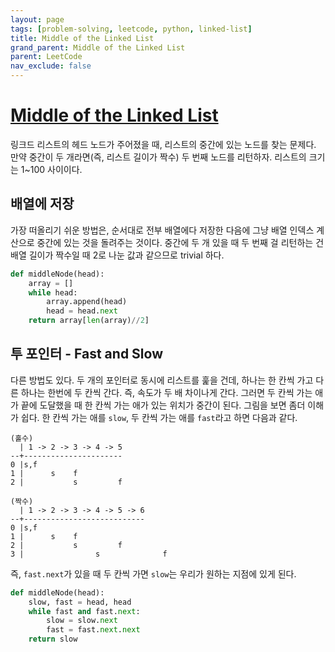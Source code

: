 ```yaml
---
layout: page
tags: [problem-solving, leetcode, python, linked-list]
title: Middle of the Linked List
grand_parent: Middle of the Linked List
parent: LeetCode
nav_exclude: false
---
```


# [Middle of the Linked List](https://leetcode.com/problems/middle-of-the-linked-list/)

 링크드 리스트의 헤드 노드가 주어졌을 때, 리스트의 중간에 있는 노드를
 찾는 문제다. 만약 중간이 두 개라면(즉, 리스트 길이가 짝수) 두 번째
 노드를 리턴하자. 리스트의 크기는 1~100 사이이다.

## 배열에 저장

 가장 떠올리기 쉬운 방법은, 순서대로 전부 배열에다 저장한 다음에 그냥
 배열 인덱스 계산으로 중간에 있는 것을 돌려주는 것이다. 중간에 두 개
 있을 때 두 번째 걸 리턴하는 건 배열 길이가 짝수일 때 2로 나눈 값과
 같으므로 trivial 하다.

```python
def middleNode(head):
    array = []
    while head:
        array.append(head)
        head = head.next
    return array[len(array)//2]
```

## 투 포인터 - Fast and Slow

 다른 방법도 있다. 두 개의 포인터로 동시에 리스트를 훑을 건데, 하나는
 한 칸씩 가고 다른 하나는 한번에 두 칸씩 간다. 즉, 속도가 두 배
 차이나게 간다. 그러면 두 칸씩 가는 애가 끝에 도달했을 때 한 칸씩 가는
 애가 있는 위치가 중간이 된다. 그림을 보면 좀더 이해가 쉽다. 한 칸씩 가는 애를 `slow`, 두 칸씩 가는 애를 `fast`라고 하면 다음과 같다.

```
(홀수)
  | 1 -> 2 -> 3 -> 4 -> 5
--+----------------------
0 |s,f
1 |      s    f
2 |           s         f

(짝수)
  | 1 -> 2 -> 3 -> 4 -> 5 -> 6
--+---------------------------
0 |s,f
1 |      s    f
2 |           s         f
3 |                s              f
```


 즉, `fast.next`가 있을 때 두 칸씩 가면 `slow`는 우리가 원하는 지점에
 있게 된다.

```python
def middleNode(head):
    slow, fast = head, head
    while fast and fast.next:
        slow = slow.next
        fast = fast.next.next
    return slow
```
